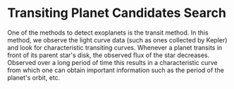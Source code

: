 Transiting Planet Candidates Search
===============

One of the methods to detect exoplanets is the transit method. In this method, we observe the light curve data (such as ones collected by Kepler) and look for characteristic transiting curves. Whenever a planet transits in front of its parent star's disk, the observed flux of the star decreases. Observed over a long period of time this results in a characteristic curve from which one can obtain important information such as the period of the planet's orbit, etc.

